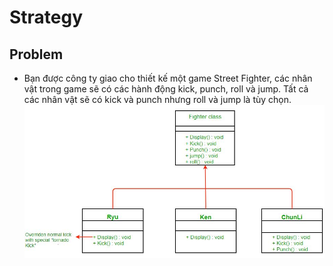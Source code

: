 # Strategy
## Problem
- Bạn được công ty giao cho thiết kế một game Street Fighter, các nhân vật trong game sẽ có các hành động kick, punch, roll và jump.
Tất cả các nhân vật sẽ có kick và punch nhưng roll và jump là tùy chọn.
![img.png](img.png)
